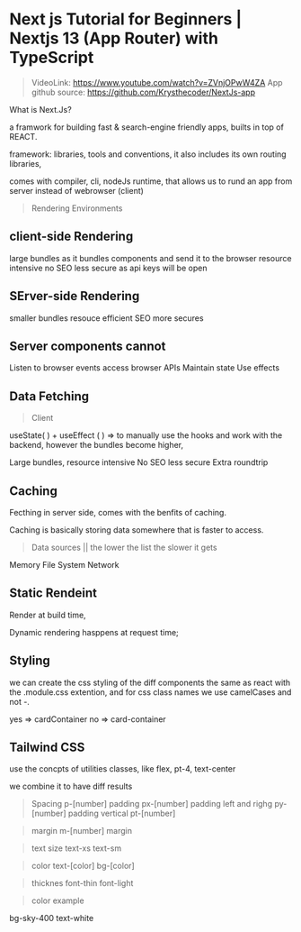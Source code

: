 #   Next js Tutorial for Beginners | Nextjs 13 (App Router) with TypeScript

> VideoLink: https://www.youtube.com/watch?v=ZVnjOPwW4ZA
> App github source: https://github.com/Krysthecoder/NextJs-app

What is Next.Js?

a framwork for building fast & search-engine friendly apps, builts in top of REACT.


framework: libraries, tools and conventions, it also includes its own routing libraries, 

comes with compiler, cli, nodeJs runtime, that allows us to rund an app from server instead of webrowser (client)

> Rendering Environments

## client-side Rendering 

large bundles as it bundles components and send it to the browser
resource intensive
no SEO
less secure as api keys will be open

## SErver-side Rendering

smaller bundles
resouce efficient
SEO
more secures

## Server components cannot

Listen to browser events
access browser APIs
Maintain state
Use effects

## Data Fetching

> Client 

useState( ) + useEffect ( ) => to manually use the hooks and work with the backend, however the bundles become higher,

Large bundles, 
resource intensive
No SEO
less secure
Extra roundtrip


## Caching

Fecthing in server side, comes with the benfits of caching.

Caching is basically storing data somewhere that is faster to access.

> Data sources      || the lower the list the slower it gets

Memory
File System
Network

## Static Rendeint 

Render at build time, 

Dynamic rendering hasppens at request time;

##  Styling

we can create the css styling of the diff components the same as react with the .module.css extention, and for css class names we use camelCases and not -.

yes => cardContainer
no  => card-container


## Tailwind CSS

use the concpts of utilities classes, like flex, pt-4, text-center

we combine it to have diff results

> Spacing
p-[number] padding
px-[number] padding left and righg
py-[number] padding vertical
pt-[number]

> margin
m-[number] margin

>text size
text-xs
text-sm

>color
text-[color]
bg-[color]

>thicknes
font-thin
font-light

> color example

bg-sky-400
text-white